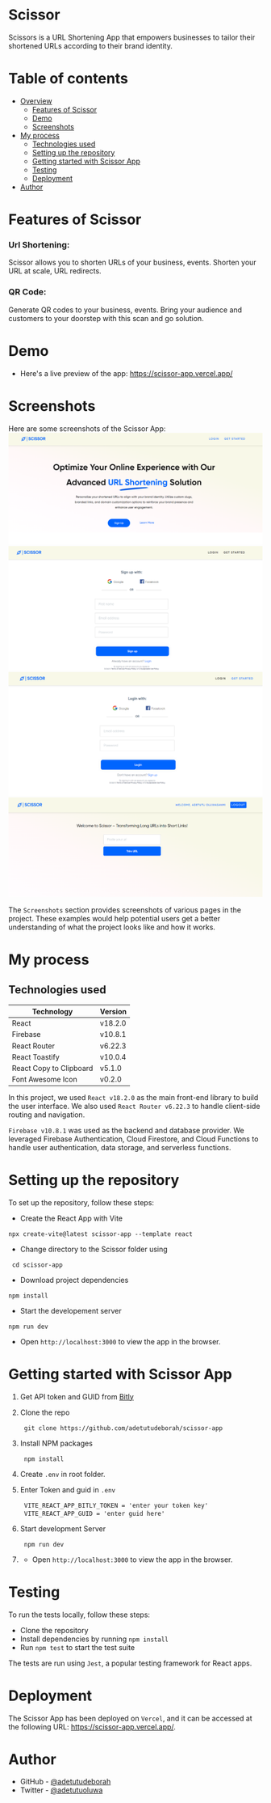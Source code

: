 # Scissor
Scissors is a URL Shortening App that empowers businesses to tailor their shortened URLs according to their brand identity.

# Table of contents

- [Overview](#overview)
  - [Features of Scissor](#features-of-scissor)
  - [Demo](#demo)
  - [Screenshots](#screenshots)
- [My process](#my-process)
  - [Technologies used](#technologies-used)
  - [Setting up the repository](#setting-up-the-repository)
  - [Getting started with Scissor App](#getting-started-with-scissor-app)
  - [Testing](#testing)
  - [Deployment](#deployment)
- [Author](#author)

# Features of Scissor

### Url Shortening: 
Scissor allows you to shorten URLs of your business, events. Shorten your URL at scale, URL redirects.

### QR Code:
Generate QR codes to your business, events. Bring your audience and customers to your doorstep with this scan and go solution.

# Demo

- Here's a live preview of the app: https://scissor-app.vercel.app/

# Screenshots
Here are some screenshots of the Scissor App:
![](/src/assets/home.PNG)
![](/src/assets/signup.PNG)
![](/src/assets/login.PNG)
![](/src/assets/dashboard.PNG)

The `Screenshots` section provides screenshots of various pages in the project. These examples would help potential users get a better understanding of what the project looks like and how it works.

# My process

## Technologies used

| Technology | Version |
| ---------- | ------- |
| React | v18.2.0 |
| Firebase | v10.8.1 |
| React Router | v6.22.3 |
| React Toastify | v10.0.4 |
| React Copy to Clipboard | v5.1.0 |
| Font Awesome Icon | v0.2.0 |

In this project, we used `React v18.2.0` as the main front-end library to build the user interface. We also used `React Router v6.22.3` to handle client-side routing and navigation.

`Firebase v10.8.1` was used as the backend and database provider. We leveraged Firebase Authentication, Cloud Firestore, and Cloud Functions to handle user authentication, data storage, and serverless functions.

# Setting up the repository

To set up the repository, follow these steps:

- Create the React App with Vite
```
npx create-vite@latest scissor-app --template react
```

- Change directory to the Scissor folder using 
```
 cd scissor-app
```

- Download project dependencies 
```
npm install
```

- Start the developement server
```
npm run dev
```

- Open `http://localhost:3000` to view the app in the browser.


# Getting started with Scissor App

1. Get API token and GUID from [Bitly](bitly.com)

2. Clone the repo 

        git clone https://github.com/adetutudeborah/scissor-app

3. Install NPM packages 

        npm install

4. Create `.env` in root folder.

5. Enter Token and guid in `.env`

        VITE_REACT_APP_BITLY_TOKEN = 'enter your token key'
        VITE_REACT_APP_GUID = 'enter guid here'

6. Start development Server

        npm run dev

7. - Open `http://localhost:3000` to view the app in the browser.


# Testing
To run the tests locally, follow these steps:

- Clone the repository
- Install dependencies by running `npm install`
- Run `npm test` to start the test suite

The tests are run using `Jest`, a popular testing framework for React apps.


# Deployment
The Scissor App has been deployed on `Vercel`, and it can be accessed at the following URL: https://scissor-app.vercel.app/.


# Author

- GitHub - [@adetutudeborah](https://github.com/adetutudeborah)
- Twitter - [@adetutuoluwa](https://twitter.com/adetutuoluwa2)
